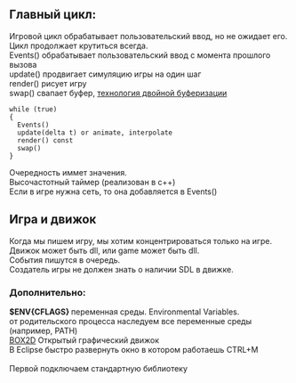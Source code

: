 ## Главный цикл:
Игровой цикл обрабатывает пользовательский ввод, но не ожидает его. Цикл продолжает крутиться всегда. <br>
Events() обрабатывает пользовательский ввод с момента прошлого вызова<br>
update() продвигает симуляцию игры на один шаг<br>
render() рисует игру<br>
swap() свапает буфер, 
<a href="https://martalex.gitbooks.io/gameprogrammingpatterns/content/chapter-3/3.1-double-buffering.html">технология двойной буферизации</a>
```
while (true)
{
  Events()
  update(delta t) or animate, interpolate
  render() const
  swap()
}
```
Очередность иммет значения.<br>
Высочастотный таймер (реализован в с++)<br>
Если в игре нужна сеть, то она добавляется в Events()<br>

## Игра и движок
Когда мы пишем игру, мы хотим концентрироваться только на игре.<br>
Движок может быть dll, или game может быть dll.<br>
События пишутся в очередь.<br>
Создатель игры не должен знать о наличии SDL в движке. 

### Дополнительно:
<b> $ENV{CFLAGS} </b> 
переменная среды. Environmental Variables.<br> 
от родительского процесса наследуем все переменные среды (например, PATH)<br>
<a href="http://box2d.org/">BOX2D</a> Открытый графический движок<br>
В Eclipse быстро развернуть окно в котором работаешь CTRL+M<br><br> 
Первой подключаем стандартную библиотеку<br><br> 

